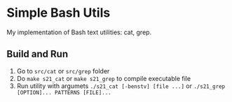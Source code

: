 # Simple Bash Utils

My implementation of Bash text utilities: cat, grep.

## Build and Run
1. Go to ```src/cat``` or ```src/grep``` folder
2. Do ```make s21_cat``` or ```make s21_grep``` to compile executable file
3. Run utility with argumets ```./s21_cat [-benstv] [file ...]``` or ```./s21_grep [OPTION]... PATTERNS [FILE]...```




